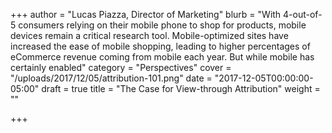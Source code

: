 +++
author = "Lucas Piazza, Director of Marketing"
blurb = "With 4-out-of-5 consumers relying on their mobile phone to shop for products, mobile devices remain a critical research tool. Mobile-optimized sites have increased the ease of mobile shopping, leading to higher percentages of eCommerce revenue coming from mobile each year. But while mobile has certainly enabled"
category = "Perspectives"
cover = "/uploads/2017/12/05/attribution-101.png"
date = "2017-12-05T00:00:00-05:00"
draft = true
title = "The Case for View-through Attribution"
weight = ""

+++

